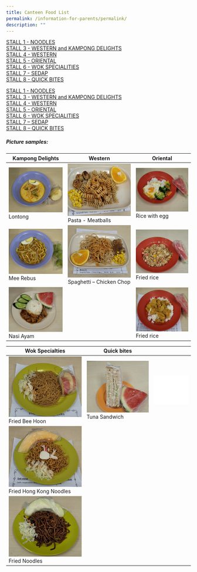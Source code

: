 ```yaml
---
title: Canteen Food List
permalink: /information-for-parents/permalink/
description: ""
---
```

[STALL 1 - NOODLES](/files/CanteenFood/STALL%201%20–%20NOODLE.pdf)  
[STALL 3 - WESTERN and KAMPONG DELIGHTS](/files/CanteenFood/STALL%203%20–%20WESTERN%20&%20KAMPONG%20DELIGHTS.pdf)  
[STALL 4 - WESTERN](/files/CanteenFood/STALL%204%20–%20WESTERN.pdf)  
[STALL 5 - ORIENTAL](/files/CanteenFood/STALL%205%20–%20ORIENTAL.pdf)  
[STALL 6 - WOK SPECIALITIES](/files/CanteenFood/STALL%206%20–%20WOK%20SPECIALITIES.pdf)  
[STALL 7 - SEDAP](/files/CanteenFood/STALL%207%20–%20SEDAP.pdf)  
[STALL 8 - QUICK BITES](/files/CanteenFood/STALL%208%20–%20QUICK%20BITES.pdf)  

<a href="/files/CanteenFood/STALL 1 – NOODLE.pdf" target="_blank">STALL 1 -  NOODLES</a>  
<a href="/files/CanteenFood/STALL 3 – WESTERN & KAMPONG DELIGHTS.pdf" target="_blank">STALL 3 -  WESTERN and KAMPONG DELIGHTS</a>  
<a href="/files/CanteenFood/STALL 4 – WESTERN.pdf" target="_blank">STALL 4 -  WESTERN</a>  
<a href="/files/CanteenFood/STALL 5 – ORIENTAL.pdf" target="_blank">STALL 5 -  ORIENTAL</a>  
<a href="/files/CanteenFood/STALL 6 – WOK SPECIALITIES.pdf" target="_blank">STALL 6 -  WOK SPECIALITIES</a>  
<a href="/files/CanteenFood/STALL 7 – SEDAP.pdf" target="_blank">STALL 7 – SEDAP</a>  
<a href="/files/CanteenFood/STALL 8 – QUICK BITES.pdf" target="_blank">STALL 8 – QUICK BITES</a>  
  
	
##### Picture samples:

| Kampong Delights | Western | Oriental |
| -------- | -------- | -------- |
| <img src="/images/CanteenFood/Lontong.jpg" alt="">Lontong|<img src="/images/CanteenFood/PastaMeatballs.jpg" alt="">Pasta - Meatballs   |<img src="/images/CanteenFood/RiceEgg.jpg" alt="">Rice with egg
| <img src="/images/CanteenFood/MeeRebus.jpg" alt="">Mee Rebus      |<img src="/images/CanteenFood/SpaghettiChickenChop.jpg" alt="">Spaghetti – Chicken Chop|<img src="/images/CanteenFood/FriedRice.jpg" alt="">Fried rice
|<img src="/images/CanteenFood/NasiAyam.jpg" alt="">Nasi Ayam||<img src="/images/CanteenFood/CurryRice.jpg" alt="">Fried rice
  
	  

| Wok Specialties | Quick bites ||
| -------- | -------- | -------- |
| <img src="/images/CanteenFood/FriedBeeHoon.jpg" alt="">Fried Bee Hoon  | <img src="/images/CanteenFood/TunaSandwich.jpg" alt="">Tuna Sandwich     |<img src="/images/CanteenFood/FoodFiller.jpg" alt="">
|<img src="/images/CanteenFood/FriedHKNoodles.jpg" alt="">Fried Hong Kong Noodles||
|<img src="/images/CanteenFood/FriedNoodles.jpg" alt="">Fried Noodles|